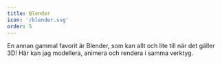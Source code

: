 ```yaml
---
title: Blender
icon: '/blender.svg'
order: 5
---
```


En annan gammal favorit är Blender, som kan allt och lite till när det gäller 3D! Här kan jag modellera, animera och rendera i samma verktyg.